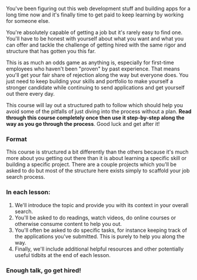 You've been figuring out this web development stuff and building apps for a long time now and it's finally time to get paid to keep learning by working for someone else.

You're absolutely capable of getting a job but it's rarely easy to find one.  You'll have to be honest with yourself about what you want and what you can offer and tackle the challenge of getting hired with the same rigor and structure that has gotten you this far.

This is as much an odds game as anything is, especially for first-time employees who haven't been "proven" by past experience.  That means you'll get your fair share of rejection along the way but everyone does.  You just need to keep building your skills and portfolio to make yourself a stronger candidate while continuing to send applications and get yourself out there every day.

This course will lay out a structured path to follow which should help you avoid some of the pitfalls of just diving into the process without a plan.  **Read through this course completely once then use it step-by-step along the way as you go through the process**.  Good luck and get after it!

### Format

This course is structured a bit differently than the others because it's much more about you getting out there than it is about learning a specific skill or building a specific project.  There are a couple projects which you'll be asked to do but most of the structure here exists simply to scaffold your job search process.

### In each lesson:

1. We'll introduce the topic and provide you with its context in your overall search.
2. You'll be asked to do readings, watch videos, do online courses or otherwise consume content to help you out.
3. You'll often be asked to do specific tasks, for instance keeping track of the applications you've submitted.  This is purely to help you along the way.
5. Finally, we'll include additional helpful resources and other potentially useful tidbits at the end of each lesson.

### Enough talk, go get hired!
